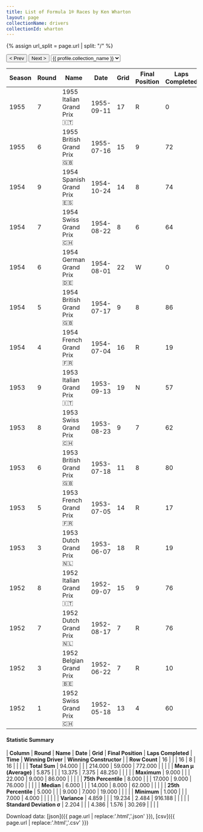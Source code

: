 ```yaml
---
title: List of Formula 1® Races by Ken Wharton
layout: page
collectionName: drivers
collectionId: wharton
---
```


{% assign url_split = page.url | split: "/" %}
<div id="collection-navigation">
<button onclick="selector.options[selector.selectedIndex-1].value && (window.location = selector.options[selector.selectedIndex-1].value);">&lt; Prev</button>
<button onclick="selector.options[selector.selectedIndex+1].value && (window.location = selector.options[selector.selectedIndex+1].value);">Next &gt;</button>
<select id="selector" onchange="this.options[this.selectedIndex].value && (window.location = this.options[this.selectedIndex].value);">
  {% for collectionId in site.data[page.collectionName].refs %}
    {% if collectionId == page.collectionId %}
      {% assign selected = "selected" %}
    {% else %}
      {% assign selected = "" %}
    {% endif %}
    {% assign profile = site.data[page.collectionName][collectionId].profile %}
    <option value="/f1/{{ page.collectionName }}/{{ collectionId }}/{{ url_split[4] }}" {{ selected }}>{{ profile.collection_name }}</option>
  {% endfor %}
</select>
</div>

| Season | Round | Name | Date | Grid | Final Position | Laps Completed | Time | Winning Driver | Winning Constructor |
|--|--|--|--|--|--|--|--|--|--|
| 1955 | 7 | 1955 Italian Grand Prix 🇮🇹 | 1955-09-11 | 17 | R | 0 |   | Juan Fangio 🇦🇷 | Mercedes 🇩🇪 |
| 1955 | 6 | 1955 British Grand Prix 🇬🇧 | 1955-07-16 | 15 | 9 | 72 |   | Stirling Moss 🇬🇧 | Mercedes 🇩🇪 |
| 1954 | 9 | 1954 Spanish Grand Prix 🇪🇸 | 1954-10-24 | 14 | 8 | 74 |   | Mike Hawthorn 🇬🇧 | Ferrari 🇮🇹 |
| 1954 | 7 | 1954 Swiss Grand Prix 🇨🇭 | 1954-08-22 | 8 | 6 | 64 |   | Juan Fangio 🇦🇷 | Mercedes 🇩🇪 |
| 1954 | 6 | 1954 German Grand Prix 🇩🇪 | 1954-08-01 | 22 | W | 0 |   | Juan Fangio 🇦🇷 | Mercedes 🇩🇪 |
| 1954 | 5 | 1954 British Grand Prix 🇬🇧 | 1954-07-17 | 9 | 8 | 86 |   | José Froilán González 🇦🇷 | Ferrari 🇮🇹 |
| 1954 | 4 | 1954 French Grand Prix 🇫🇷 | 1954-07-04 | 16 | R | 19 |   | Juan Fangio 🇦🇷 | Mercedes 🇩🇪 |
| 1953 | 9 | 1953 Italian Grand Prix 🇮🇹 | 1953-09-13 | 19 | N | 57 |   | Juan Fangio 🇦🇷 | Maserati 🇮🇹 |
| 1953 | 8 | 1953 Swiss Grand Prix 🇨🇭 | 1953-08-23 | 9 | 7 | 62 |   | Alberto Ascari 🇮🇹 | Ferrari 🇮🇹 |
| 1953 | 6 | 1953 British Grand Prix 🇬🇧 | 1953-07-18 | 11 | 8 | 80 |   | Alberto Ascari 🇮🇹 | Ferrari 🇮🇹 |
| 1953 | 5 | 1953 French Grand Prix 🇫🇷 | 1953-07-05 | 14 | R | 17 |   | Mike Hawthorn 🇬🇧 | Ferrari 🇮🇹 |
| 1953 | 3 | 1953 Dutch Grand Prix 🇳🇱 | 1953-06-07 | 18 | R | 19 |   | Alberto Ascari 🇮🇹 | Ferrari 🇮🇹 |
| 1952 | 8 | 1952 Italian Grand Prix 🇮🇹 | 1952-09-07 | 15 | 9 | 76 |   | Alberto Ascari 🇮🇹 | Ferrari 🇮🇹 |
| 1952 | 7 | 1952 Dutch Grand Prix 🇳🇱 | 1952-08-17 | 7 | R | 76 |   | Alberto Ascari 🇮🇹 | Ferrari 🇮🇹 |
| 1952 | 3 | 1952 Belgian Grand Prix 🇧🇪 | 1952-06-22 | 7 | R | 10 |   | Alberto Ascari 🇮🇹 | Ferrari 🇮🇹 |
| 1952 | 1 | 1952 Swiss Grand Prix 🇨🇭 | 1952-05-18 | 13 | 4 | 60 |   | Piero Taruffi 🇮🇹 | Ferrari 🇮🇹 |

#### Statistic Summary

| **Column** | **Round** | **Name** | **Date** | **Grid** | **Final Position** | **Laps Completed** | **Time** | **Winning Driver** | **Winning Constructor** |
| **Row Count** | 16 |  |  | 16 | 8 | 16 |  |  |  |
| **Total Sum** | 94.000 |  |  | 214.000 | 59.000 | 772.000 |  |  |  |
| **Mean μ (Average)** | 5.875 |  |  | 13.375 | 7.375 | 48.250 |  |  |  |
| **Maximum** | 9.000 |  |  | 22.000 | 9.000 | 86.000 |  |  |  |
| **75th Percentile** | 8.000 |  |  | 17.000 | 9.000 | 76.000 |  |  |  |
| **Median** | 6.000 |  |  | 14.000 | 8.000 | 62.000 |  |  |  |
| **25th Percentile** | 5.000 |  |  | 9.000 | 7.000 | 19.000 |  |  |  |
| **Minimum** | 1.000 |  |  | 7.000 | 4.000 |  |  |  |  |
| **Variance** | 4.859 |  |  | 19.234 | 2.484 | 916.188 |  |  |  |
| **Standard Deviation σ** | 2.204 |  |  | 4.386 | 1.576 | 30.269 |  |  |  |

Download data: [json]({{ page.url | replace:'.html','.json' }}), [csv]({{ page.url | replace:'.html','.csv' }})
